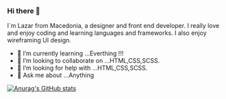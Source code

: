### Hi there 👋

I`m Lazar from Macedonia, a designer and front end developer. I really love and enjoy coding and learning languages and frameworks. I also enjoy wireframing UI design.



- 🌱 I’m currently learning ...Everthing !!!
- 👯 I’m looking to collaborate on ...HTML,CSS,SCSS.
- 🤔 I’m looking for help with ...HTML,CSS,SCSS.
- 💬 Ask me about ...Anything

[![Anurag's GitHub stats](https://github-readme-stats.vercel.app/api?username=kapsarovL)](https://github.com/kapsarovL/github-readme-stats)

